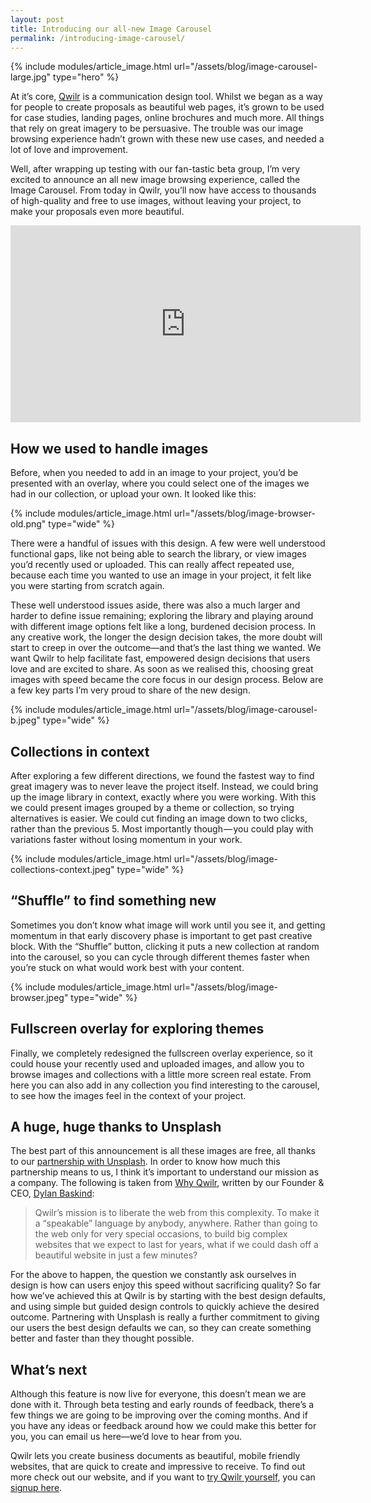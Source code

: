 ```yaml
---
layout: post
title: Introducing our all-new Image Carousel
permalink: /introducing-image-carousel/
---
```


{% include modules/article_image.html url="/assets/blog/image-carousel-large.jpg" type="hero" %}

At it’s core, [Qwilr](www.qwilr.com) is a communication design tool. Whilst we began as a way for people to create proposals as beautiful web pages, it’s grown to be used for case studies, landing pages, online brochures and much more. All things that rely on great imagery to be persuasive. The trouble was our image browsing experience hadn’t grown with these new use cases, and needed a lot of love and improvement.

Well, after wrapping up testing with our fan-tastic beta group, I’m very excited to announce an all new image browsing experience, called the Image Carousel. From today in Qwilr, you’ll now have access to thousands of high-quality and free to use images, without leaving your project, to make your proposals even more beautiful.

<iframe width="560" height="315" src="https://www.youtube.com/embed/YRaBDsNjonU" frameborder="0" allow="autoplay; encrypted-media" allowfullscreen></iframe>

## How we used to handle images
Before, when you needed to add in an image to your project, you’d be presented with an overlay, where you could select one of the images we had in our collection, or upload your own. It looked like this:

{% include modules/article_image.html url="/assets/blog/image-browser-old.png" type="wide" %}

There were a handful of issues with this design. A few were well understood functional gaps, like not being able to search the library, or view images you’d recently used or uploaded. This can really affect repeated use, because each time you wanted to use an image in your project, it felt like you were starting from scratch again.

These well understood issues aside, there was also a much larger and harder to define issue remaining; exploring the library and playing around with different image options felt like a long, burdened decision process. In any creative work, the longer the design decision takes, the more doubt will start to creep in over the outcome—and that’s the last thing we wanted. We want Qwilr to help facilitate fast, empowered design decisions that users love and are excited to share. As soon as we realised this, choosing great images with speed became the core focus in our design process. Below are a few key parts I’m very proud to share of the new design.

{% include modules/article_image.html url="/assets/blog/image-carousel-b.jpeg" type="wide" %}

## Collections in context
After exploring a few different directions, we found the fastest way to find great imagery was to never leave the project itself. Instead, we could bring up the image library in context, exactly where you were working. With this we could present images grouped by a theme or collection, so trying alternatives is easier. We could cut finding an image down to two clicks, rather than the previous 5. Most importantly though — you could play with variations faster without losing momentum in your work.

{% include modules/article_image.html url="/assets/blog/image-collections-context.jpeg" type="wide" %}

## “Shuffle” to find something new
Sometimes you don’t know what image will work until you see it, and getting momentum in that early discovery phase is important to get past creative block. With the “Shuffle” button, clicking it puts a new collection at random into the carousel, so you can cycle through different themes faster when you’re stuck on what would work best with your content.

{% include modules/article_image.html url="/assets/blog/image-browser.jpeg" type="wide" %}

## Fullscreen overlay for exploring themes
Finally, we completely redesigned the fullscreen overlay experience, so it could house your recently used and uploaded images, and allow you to browse images and collections with a little more screen real estate. From here you can also add in any collection you find interesting to the carousel, to see how the images feel in the context of your project.



## A huge, huge thanks to Unsplash
The best part of this announcement is all these images are free, all thanks to our [partnership with Unsplash](https://medium.com/@stephliverani/qwilr-unsplash-757bf110ce71). In order to know how much this partnership means to us, I think it’s important to understand our mission as a company. The following is taken from [Why Qwilr](http://blog.qwilr.com/why-qwilr/), written by our Founder & CEO, [Dylan Baskind](https://dylanbaskind.com/):

> Qwilr’s mission is to liberate the web from this complexity. To make it a “speakable” language by anybody, anywhere. Rather than going to the web only for very special occasions, to build big complex websites that we expect to last for years, what if we could dash off a beautiful website in just a few minutes?

For the above to happen, the question we constantly ask ourselves in design is how can users enjoy this speed without sacrificing quality? So far how we’ve achieved this at Qwilr is by starting with the best design defaults, and using simple but guided design controls to quickly achieve the desired outcome. Partnering with Unsplash is really a further commitment to giving our users the best design defaults we can, so they can create something better and faster than they thought possible.

## What’s next
Although this feature is now live for everyone, this doesn’t mean we are done with it. Through beta testing and early rounds of feedback, there’s a few things we are going to be improving over the coming months. And if you have any ideas or feedback around how we could make this better for you, you can email us here—we’d love to hear from you.

Qwilr lets you create business documents as beautiful, mobile friendly websites, that are quick to create and impressive to receive. To find out more check out our website, and if you want to [try Qwilr yourself](https://qwilr.com/), you can [signup here](https://qwilr.com/signup).
